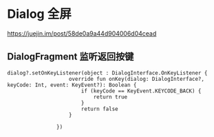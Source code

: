 # Dialog 全屏

https://juejin.im/post/58de0a9a44d904006d04cead


## DialogFragment 监听返回按键

```
dialog?.setOnKeyListener(object : DialogInterface.OnKeyListener {
                    override fun onKey(dialog: DialogInterface?, keyCode: Int, event: KeyEvent?): Boolean {
                        if (keyCode == KeyEvent.KEYCODE_BACK) {
                            return true
                        }
                        return false
                    }

                })
```
